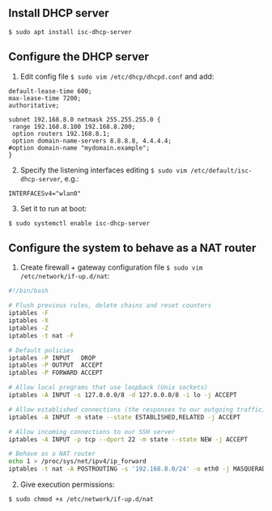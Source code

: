 Install DHCP server
-------------------
```
$ sudo apt install isc-dhcp-server
```

Configure the DHCP server
-------------------------
1. Edit config file `$ sudo vim /etc/dhcp/dhcpd.conf` and add:

```
default-lease-time 600;
max-lease-time 7200;
authoritative;
 
subnet 192.168.8.0 netmask 255.255.255.0 {
 range 192.168.8.100 192.168.8.200;
 option routers 192.168.8.1;
 option domain-name-servers 8.8.8.8, 4.4.4.4;
#option domain-name "mydomain.example";
}
```

2. Specify the listening interfaces editing `$ sudo vim /etc/default/isc-dhcp-server`, e.g.:
```
INTERFACESv4="wlan0"
```

3. Set it to run at boot: 
```
$ sudo systemctl enable isc-dhcp-server
```

Configure the system to behave as a NAT router
----------------------------------------------
1. Create firewall + gateway configuration file ```$ sudo vim /etc/network/if-up.d/nat```:
```bash
#!/bin/bash

# Flush previous rules, delete chains and reset counters
iptables -F
iptables -X
iptables -Z
iptables -t nat -F

# Default policies
iptables -P INPUT   DROP
iptables -P OUTPUT  ACCEPT
iptables -P FORWARD ACCEPT

# Allow local programs that use loopback (Unix sockets)
iptables -A INPUT -s 127.0.0.0/8 -d 127.0.0.0/8 -i lo -j ACCEPT

# Allow established connections (the responses to our outgoing traffic)
iptables -A INPUT -m state --state ESTABLISHED,RELATED -j ACCEPT

# Allow incoming connections to our SSH server
iptables -A INPUT -p tcp --dport 22 -m state --state NEW -j ACCEPT

# Behave as a NAT router
echo 1 > /proc/sys/net/ipv4/ip_forward
iptables -t nat -A POSTROUTING -s '192.168.8.0/24' -o eth0 -j MASQUERADE
```

2. Give execution permissions: 
```
$ sudo chmod +x /etc/network/if-up.d/nat
```
